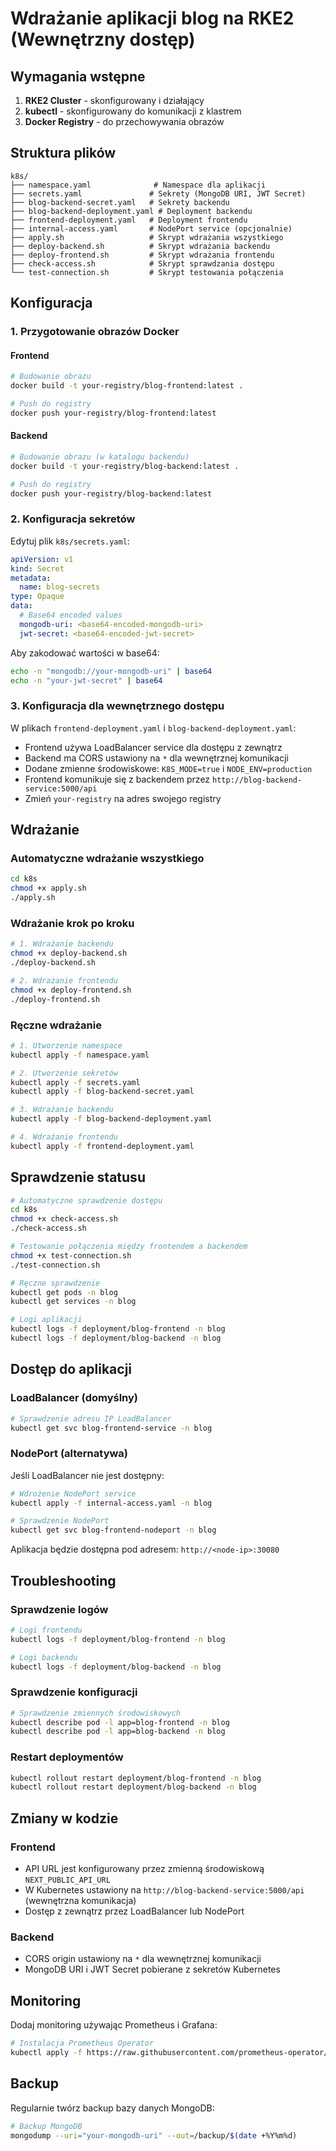 # Wdrażanie aplikacji blog na RKE2 (Wewnętrzny dostęp)

## Wymagania wstępne

1. **RKE2 Cluster** - skonfigurowany i działający
2. **kubectl** - skonfigurowany do komunikacji z klastrem
3. **Docker Registry** - do przechowywania obrazów

## Struktura plików

```
k8s/
├── namespace.yaml              # Namespace dla aplikacji
├── secrets.yaml               # Sekrety (MongoDB URI, JWT Secret)
├── blog-backend-secret.yaml   # Sekrety backendu
├── blog-backend-deployment.yaml # Deployment backendu
├── frontend-deployment.yaml   # Deployment frontendu
├── internal-access.yaml       # NodePort service (opcjonalnie)
├── apply.sh                   # Skrypt wdrażania wszystkiego
├── deploy-backend.sh          # Skrypt wdrażania backendu
├── deploy-frontend.sh         # Skrypt wdrażania frontendu
├── check-access.sh            # Skrypt sprawdzania dostępu
└── test-connection.sh         # Skrypt testowania połączenia
```

## Konfiguracja

### 1. Przygotowanie obrazów Docker

#### Frontend
```bash
# Budowanie obrazu
docker build -t your-registry/blog-frontend:latest .

# Push do registry
docker push your-registry/blog-frontend:latest
```

#### Backend
```bash
# Budowanie obrazu (w katalogu backendu)
docker build -t your-registry/blog-backend:latest .

# Push do registry
docker push your-registry/blog-backend:latest
```

### 2. Konfiguracja sekretów

Edytuj plik `k8s/secrets.yaml`:

```yaml
apiVersion: v1
kind: Secret
metadata:
  name: blog-secrets
type: Opaque
data:
  # Base64 encoded values
  mongodb-uri: <base64-encoded-mongodb-uri>
  jwt-secret: <base64-encoded-jwt-secret>
```

Aby zakodować wartości w base64:
```bash
echo -n "mongodb://your-mongodb-uri" | base64
echo -n "your-jwt-secret" | base64
```

### 3. Konfiguracja dla wewnętrznego dostępu

W plikach `frontend-deployment.yaml` i `blog-backend-deployment.yaml`:
- Frontend używa LoadBalancer service dla dostępu z zewnątrz
- Backend ma CORS ustawiony na `*` dla wewnętrznej komunikacji
- Dodane zmienne środowiskowe: `K8S_MODE=true` i `NODE_ENV=production`
- Frontend komunikuje się z backendem przez `http://blog-backend-service:5000/api`
- Zmień `your-registry` na adres swojego registry

## Wdrażanie

### Automatyczne wdrażanie wszystkiego
```bash
cd k8s
chmod +x apply.sh
./apply.sh
```

### Wdrażanie krok po kroku
```bash
# 1. Wdrażanie backendu
chmod +x deploy-backend.sh
./deploy-backend.sh

# 2. Wdrażanie frontendu
chmod +x deploy-frontend.sh
./deploy-frontend.sh
```

### Ręczne wdrażanie
```bash
# 1. Utworzenie namespace
kubectl apply -f namespace.yaml

# 2. Utworzenie sekretów
kubectl apply -f secrets.yaml
kubectl apply -f blog-backend-secret.yaml

# 3. Wdrażanie backendu
kubectl apply -f blog-backend-deployment.yaml

# 4. Wdrażanie frontendu
kubectl apply -f frontend-deployment.yaml
```

## Sprawdzenie statusu

```bash
# Automatyczne sprawdzenie dostępu
cd k8s
chmod +x check-access.sh
./check-access.sh

# Testowanie połączenia między frontendem a backendem
chmod +x test-connection.sh
./test-connection.sh

# Ręczne sprawdzenie
kubectl get pods -n blog
kubectl get services -n blog

# Logi aplikacji
kubectl logs -f deployment/blog-frontend -n blog
kubectl logs -f deployment/blog-backend -n blog
```

## Dostęp do aplikacji

### LoadBalancer (domyślny)
```bash
# Sprawdzenie adresu IP LoadBalancer
kubectl get svc blog-frontend-service -n blog
```

### NodePort (alternatywa)
Jeśli LoadBalancer nie jest dostępny:
```bash
# Wdrożenie NodePort service
kubectl apply -f internal-access.yaml -n blog

# Sprawdzenie NodePort
kubectl get svc blog-frontend-nodeport -n blog
```

Aplikacja będzie dostępna pod adresem: `http://<node-ip>:30080`

## Troubleshooting

### Sprawdzenie logów
```bash
# Logi frontendu
kubectl logs -f deployment/blog-frontend -n blog

# Logi backendu
kubectl logs -f deployment/blog-backend -n blog
```

### Sprawdzenie konfiguracji
```bash
# Sprawdzenie zmiennych środowiskowych
kubectl describe pod -l app=blog-frontend -n blog
kubectl describe pod -l app=blog-backend -n blog
```

### Restart deploymentów
```bash
kubectl rollout restart deployment/blog-frontend -n blog
kubectl rollout restart deployment/blog-backend -n blog
```

## Zmiany w kodzie

### Frontend
- API URL jest konfigurowany przez zmienną środowiskową `NEXT_PUBLIC_API_URL`
- W Kubernetes ustawiony na `http://blog-backend-service:5000/api` (wewnętrzna komunikacja)
- Dostęp z zewnątrz przez LoadBalancer lub NodePort

### Backend
- CORS origin ustawiony na `*` dla wewnętrznej komunikacji
- MongoDB URI i JWT Secret pobierane z sekretów Kubernetes

## Monitoring

Dodaj monitoring używając Prometheus i Grafana:

```bash
# Instalacja Prometheus Operator
kubectl apply -f https://raw.githubusercontent.com/prometheus-operator/prometheus-operator/master/bundle.yaml
```

## Backup

Regularnie twórz backup bazy danych MongoDB:

```bash
# Backup MongoDB
mongodump --uri="your-mongodb-uri" --out=/backup/$(date +%Y%m%d)
```
